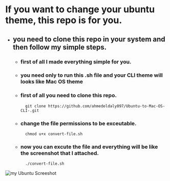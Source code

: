 # If you want to change your ubuntu theme, this repo is for you.
- ## you need to clone this repo in your system and then follow my simple steps.

    - ### first of all I made everything simple for you. 
    - ### you need only to run this .sh file and your CLI theme will looks like Mac OS theme
    - ### first of all you need to clone this repo.
            git clone https://github.com/ahmedeldaly097/Ubuntu-to-Mac-OS-CLI-.git
    
    - ### change the file permissions to be exceutable.
            chmod u+x convert-file.sh
    
    - ### now you can excute the file and everything will be like the screenshot that I attached.
            ./convert-file.sh

![my Ubuntu Screeshot](https://user-images.githubusercontent.com/111642557/216112040-88197053-44cf-4ae6-92f9-43aca9096d56.png)
